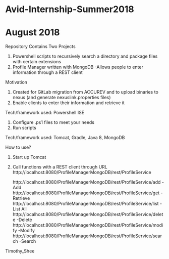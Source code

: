 # Avid-Internship-Summer2018
# August 2018
Repository Contains Two Projects
1. Powershell scripts to recursively search a directory and package files with certain extensions
2. Profile Manager written with MongoDB
-Allows people to enter information through a REST client

Motivation
1. Created for GitLab migration from ACCUREV and to upload binaries to nexus (and generate nexuslink.properties files)
2. Enable clients to enter their information and retrieve it

Tech/framework used:  Powershell ISE
1. Configure .ps1 files to meet your needs
2. Run scripts

Tech/framework used:   Tomcat, Gradle, Java 8, MongoDB

How to use?
1. Start up Tomcat
2. Call functions with a REST client through URL  
   http://localhost:8080/ProfileManagerMongoDB/rest/ProfileService
   
   http://localhost:8080/ProfileManagerMongoDB/rest/ProfileService/add
  -Add http://localhost:8080/ProfileManagerMongoDB/rest/ProfileService/get
  -Retrieve http://localhost:8080/ProfileManagerMongoDB/rest/ProfileService/list
  -List All http://localhost:8080/ProfileManagerMongoDB/rest/ProfileService/delete
  -Delete  http://localhost:8080/ProfileManagerMongoDB/rest/ProfileService/modify
  -Modify http://localhost:8080/ProfileManagerMongoDB/rest/ProfileService/search
  -Search
  
Timothy_Shee
